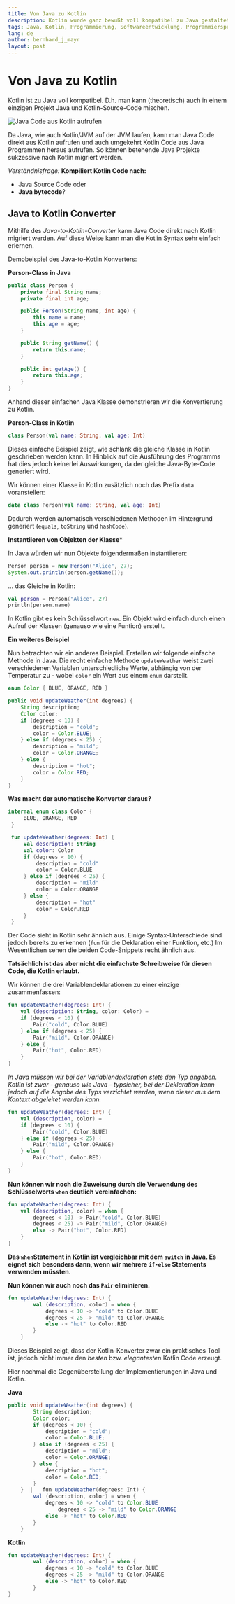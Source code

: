 ```yaml
---
title: Von Java zu Kotlin
description: Kotlin wurde ganz bewußt voll kompatibel zu Java gestaltet. Was bedeutet das für den Praxiseinsatz? Wie erfolgt die Konvertierung von Java-Code nach Kotlin und umgekehrt?
tags: Java, Kotlin, Programmierung, Softwareentwicklung, Programmiersprache
lang: de
author: bernhard_j_mayr
layout: post
---
```


# Von Java zu Kotlin

Kotlin ist zu Java voll kompatibel. D.h. man kann (theoretisch) auch in einem einzigen Projekt Java und Kotlin-Source-Code mischen.

![Java Code aus Kotlin aufrufen](/images/310_Von_Java_zu_Kotlin-705df239.webp)

Da Java, wie auch Kotlin/JVM auf der JVM laufen, kann man Java Code direkt aus Kotlin aufrufen und auch umgekehrt Kotlin Code aus Java Programmen heraus aufrufen. So können betehende Java Projekte sukzessive nach Kotlin migriert werden.

_Verständnisfrage:_ __Kompiliert Kotlin Code nach:__

- Java Source Code oder
- **Java bytecode**?

## Java to Kotlin Converter

Mithilfe des _Java-to-Kotlin-Converter_ kann Java Code direkt nach Kotlin migriert werden. Auf diese Weise kann man die Kotlin Syntax sehr einfach erlernen.

Demobeispiel des Java-to-Kotlin Konverters:

__Person-Class in Java__
```java
public class Person {
    private final String name;
    private final int age;

    public Person(String name, int age) {
        this.name = name;
        this.age = age;
    }

    public String getName() {
        return this.name;
    }

    public int getAge() {
        return this.age;
    }
}
```

Anhand dieser einfachen Java Klasse demonstrieren wir die Konvertierung zu Kotlin.

__Person-Class in Kotlin__

```kotlin
class Person(val name: String, val age: Int)
```
Dieses einfache Beispiel zeigt, wie schlank die gleiche Klasse in Kotlin geschrieben werden kann. In Hinblick auf die Ausführung des Programms hat dies jedoch keinerlei Auswirkungen, da der gleiche Java-Byte-Code generiert wird.

Wir können einer Klasse in Kotlin zusätzlich noch das Prefix ```data``` voranstellen:

```kotlin
data class Person(val name: String, val age: Int)
```

Dadurch werden automatisch verschiedenen Methoden im Hintergrund generiert (```equals```, ```toString``` und ```hashCode```).

**Instantiieren von Objekten der Klasse***

In Java würden wir nun Objekte folgendermaßen instantiieren:

```java
Person person = new Person("Alice", 27);
System.out.println(person.getName());
```
... das Gleiche in Kotlin:

```Kotlin
val person = Person("Alice", 27)
println(person.name)
```

In Kotlin gibt es kein Schlüsselwort ```new```. Ein Objekt wird einfach durch einen Aufruf der Klassen (genauso wie eine Funtion) erstellt.

**Ein weiteres Beispiel**

Nun betrachten wir ein anderes Beispiel. Erstellen wir folgende einfache Methode in Java. Die recht einfache Methode ```updateWeather``` weist zwei verschiedenen Variablen unterschiedliche Werte, abhängig von der Temperatur zu - wobei ```color``` ein Wert aus einem ```enum``` darstellt.

```java
enum Color { BLUE, ORANGE, RED }

public void updateWeather(int degrees) {
    String description;
    Color color;
    if (degrees < 10) {
        description = "cold";
        color = Color.BLUE;
    } else if (degrees < 25) {
        description = "mild";
        color = Color.ORANGE;
    } else {
        description = "hot";
        color = Color.RED;
    }   
}
```

**Was macht der automatische Konverter daraus?**

```kotlin
internal enum class Color {
     BLUE, ORANGE, RED
 }

 fun updateWeather(degrees: Int) {
     val description: String
     val color: Color
     if (degrees < 10) {
         description = "cold"
         color = Color.BLUE
     } else if (degrees < 25) {
         description = "mild"
         color = Color.ORANGE
     } else {
         description = "hot"
         color = Color.RED
     }
 }
 ```

Der Code sieht in Kotlin sehr ähnlich aus. Einige Syntax-Unterschiede sind jedoch bereits zu erkennen (```fun``` für die Deklaration einer Funktion, etc.) Im Wesentlichen sehen die beiden Code-Snippets recht ähnlich aus.

**Tatsächlich ist das aber nicht die einfachste Schreibweise für diesen Code, die Kotlin erlaubt.**

Wir können die drei Variablendeklarationen zu einer einzige zusammenfassen:

```kotlin
fun updateWeather(degrees: Int) {
    val (description: String, color: Color) =
    if (degrees < 10) {
        Pair("cold", Color.BLUE)
    } else if (degrees < 25) {
        Pair("mild", Color.ORANGE)
    } else {
        Pair("hot", Color.RED)
    }
}
```

_In Java müssen wir bei der Variablendeklaration stets den Typ angeben. Kotlin ist zwar - genauso wie Java - typsicher, bei der Deklaration kann jedoch auf die Angabe des Typs verzichtet werden, wenn dieser aus dem Kontext abgeleitet werden kann._

```kotlin
fun updateWeather(degrees: Int) {
    val (description, color) =
    if (degrees < 10) {
        Pair("cold", Color.BLUE)
    } else if (degrees < 25) {
        Pair("mild", Color.ORANGE)
    } else {
        Pair("hot", Color.RED)
    }
}
```

**Nun können wir noch die Zuweisung durch die Verwendung des Schlüsselworts ```when``` deutlich vereinfachen:**

```kotlin
fun updateWeather(degrees: Int) {
    val (description, color) = when {
        degrees < 10) -> Pair("cold", Color.BLUE)
        degrees < 25) -> Pair("mild", Color.ORANGE)
        else -> Pair("hot", Color.RED)
    }
}
```

__Das ```when```Statement in Kotlin ist vergleichbar mit dem ```switch``` in Java. Es eignet sich besonders dann, wenn wir mehrere ```if-else``` Statements verwenden müssten.__

**Nun können wir auch noch das ```Pair``` eliminieren.**

```kotlin
fun updateWeather(degrees: Int) {
        val (description, color) = when {
            degrees < 10 -> "cold" to Color.BLUE
            degrees < 25 -> "mild" to Color.ORANGE
            else -> "hot" to Color.RED
        }
    }
```
Dieses Beispiel zeigt, dass der Kotlin-Konverter zwar ein praktisches Tool ist, jedoch nicht immer den _besten_ bzw. _elegantesten_ Kotlin Code erzeugt.

Hier nochmal die Gegenüberstellung der Implementierungen in Java und Kotlin.

__Java__

```java
public void updateWeather(int degrees) {
        String description;
        Color color;
        if (degrees < 10) {
            description = "cold";
            color = Color.BLUE;
        } else if (degrees < 25) {
            description = "mild";
            color = Color.ORANGE;
        } else {
            description = "hot";
            color = Color.RED;
        }
    }  |   fun updateWeather(degrees: Int) {
        val (description, color) = when {
            degrees < 10 -> "cold" to Color.BLUE
                degrees < 25 -> "mild" to Color.ORANGE
            else -> "hot" to Color.RED
        }
    }
```
__Kotlin__

```kotlin
fun updateWeather(degrees: Int) {
        val (description, color) = when {
            degrees < 10 -> "cold" to Color.BLUE
            degrees < 25 -> "mild" to Color.ORANGE
            else -> "hot" to Color.RED
        }
}
```
